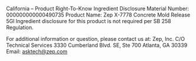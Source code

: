  
 
 
California – Product Right-To-Know Ingredient Disclosure 
Material Number: 000000000000490735 
Product Name: Zep X-7778 Concrete Mold Release 5Gl 
Ingredient disclosure for this product is not required per SB 258 Regulation. 
 
For additional information or question, please contact us at: 
Zep, Inc. 
C/O Technical Services 
3330 Cumberland Blvd. SE, Ste 700 
Atlanta, GA 30339 
Email: asktech@zep.com 
 
 
 
 
